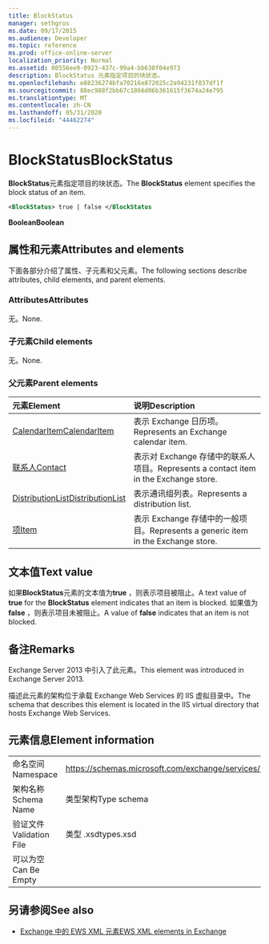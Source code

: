```yaml
---
title: BlockStatus
manager: sethgros
ms.date: 09/17/2015
ms.audience: Developer
ms.topic: reference
ms.prod: office-online-server
localization_priority: Normal
ms.assetid: 08556ee9-0923-437c-99a4-bb630f04e973
description: BlockStatus 元素指定项目的块状态。
ms.openlocfilehash: e88236274bfa70216e872025c2a94231f837df1f
ms.sourcegitcommit: 88ec988f2bb67c1866d06b361615f3674a24e795
ms.translationtype: MT
ms.contentlocale: zh-CN
ms.lasthandoff: 05/31/2020
ms.locfileid: "44462274"
---
```

# <a name="blockstatus"></a><span data-ttu-id="705c2-103">BlockStatus</span><span class="sxs-lookup"><span data-stu-id="705c2-103">BlockStatus</span></span>

<span data-ttu-id="705c2-104">**BlockStatus**元素指定项目的块状态。</span><span class="sxs-lookup"><span data-stu-id="705c2-104">The **BlockStatus** element specifies the block status of an item.</span></span> 
  
```XML
<BlockStatus> true | false </BlockStatus
```

 <span data-ttu-id="705c2-105">**Boolean**</span><span class="sxs-lookup"><span data-stu-id="705c2-105">**Boolean**</span></span>
## <a name="attributes-and-elements"></a><span data-ttu-id="705c2-106">属性和元素</span><span class="sxs-lookup"><span data-stu-id="705c2-106">Attributes and elements</span></span>

<span data-ttu-id="705c2-107">下面各部分介绍了属性、子元素和父元素。</span><span class="sxs-lookup"><span data-stu-id="705c2-107">The following sections describe attributes, child elements, and parent elements.</span></span>
  
### <a name="attributes"></a><span data-ttu-id="705c2-108">Attributes</span><span class="sxs-lookup"><span data-stu-id="705c2-108">Attributes</span></span>

<span data-ttu-id="705c2-109">无。</span><span class="sxs-lookup"><span data-stu-id="705c2-109">None.</span></span>
  
### <a name="child-elements"></a><span data-ttu-id="705c2-110">子元素</span><span class="sxs-lookup"><span data-stu-id="705c2-110">Child elements</span></span>

<span data-ttu-id="705c2-111">无。</span><span class="sxs-lookup"><span data-stu-id="705c2-111">None.</span></span>
  
### <a name="parent-elements"></a><span data-ttu-id="705c2-112">父元素</span><span class="sxs-lookup"><span data-stu-id="705c2-112">Parent elements</span></span>

|<span data-ttu-id="705c2-113">**元素**</span><span class="sxs-lookup"><span data-stu-id="705c2-113">**Element**</span></span>|<span data-ttu-id="705c2-114">**说明**</span><span class="sxs-lookup"><span data-stu-id="705c2-114">**Description**</span></span>|
|:-----|:-----|
|[<span data-ttu-id="705c2-115">CalendarItem</span><span class="sxs-lookup"><span data-stu-id="705c2-115">CalendarItem</span></span>](calendaritem.md) <br/> |<span data-ttu-id="705c2-116">表示 Exchange 日历项。</span><span class="sxs-lookup"><span data-stu-id="705c2-116">Represents an Exchange calendar item.</span></span>  <br/> |
|[<span data-ttu-id="705c2-117">联系人</span><span class="sxs-lookup"><span data-stu-id="705c2-117">Contact</span></span>](contact.md) <br/> |<span data-ttu-id="705c2-118">表示对 Exchange 存储中的联系人项目。</span><span class="sxs-lookup"><span data-stu-id="705c2-118">Represents a contact item in the Exchange store.</span></span>  <br/> |
|[<span data-ttu-id="705c2-119">DistributionList</span><span class="sxs-lookup"><span data-stu-id="705c2-119">DistributionList</span></span>](distributionlist.md) <br/> |<span data-ttu-id="705c2-120">表示通讯组列表。</span><span class="sxs-lookup"><span data-stu-id="705c2-120">Represents a distribution list.</span></span>  <br/> |
|[<span data-ttu-id="705c2-121">项</span><span class="sxs-lookup"><span data-stu-id="705c2-121">Item</span></span>](item.md) <br/> |<span data-ttu-id="705c2-122">表示 Exchange 存储中的一般项目。</span><span class="sxs-lookup"><span data-stu-id="705c2-122">Represents a generic item in the Exchange store.</span></span>  <br/> |
   
## <a name="text-value"></a><span data-ttu-id="705c2-123">文本值</span><span class="sxs-lookup"><span data-stu-id="705c2-123">Text value</span></span>

<span data-ttu-id="705c2-124">如果**BlockStatus**元素的文本值为**true** ，则表示项目被阻止。</span><span class="sxs-lookup"><span data-stu-id="705c2-124">A text value of **true** for the **BlockStatus** element indicates that an item is blocked.</span></span> <span data-ttu-id="705c2-125">如果值为**false** ，则表示项目未被阻止。</span><span class="sxs-lookup"><span data-stu-id="705c2-125">A value of **false** indicates that an item is not blocked.</span></span> 
  
## <a name="remarks"></a><span data-ttu-id="705c2-126">备注</span><span class="sxs-lookup"><span data-stu-id="705c2-126">Remarks</span></span>

<span data-ttu-id="705c2-127">Exchange Server 2013 中引入了此元素。</span><span class="sxs-lookup"><span data-stu-id="705c2-127">This element was introduced in Exchange Server 2013.</span></span>
  
<span data-ttu-id="705c2-128">描述此元素的架构位于承载 Exchange Web Services 的 IIS 虚拟目录中。</span><span class="sxs-lookup"><span data-stu-id="705c2-128">The schema that describes this element is located in the IIS virtual directory that hosts Exchange Web Services.</span></span>
  
## <a name="element-information"></a><span data-ttu-id="705c2-129">元素信息</span><span class="sxs-lookup"><span data-stu-id="705c2-129">Element information</span></span>

|||
|:-----|:-----|
|<span data-ttu-id="705c2-130">命名空间</span><span class="sxs-lookup"><span data-stu-id="705c2-130">Namespace</span></span>  <br/> |https://schemas.microsoft.com/exchange/services/2006/types  <br/> |
|<span data-ttu-id="705c2-131">架构名称</span><span class="sxs-lookup"><span data-stu-id="705c2-131">Schema Name</span></span>  <br/> |<span data-ttu-id="705c2-132">类型架构</span><span class="sxs-lookup"><span data-stu-id="705c2-132">Type schema</span></span>  <br/> |
|<span data-ttu-id="705c2-133">验证文件</span><span class="sxs-lookup"><span data-stu-id="705c2-133">Validation File</span></span>  <br/> |<span data-ttu-id="705c2-134">类型 .xsd</span><span class="sxs-lookup"><span data-stu-id="705c2-134">types.xsd</span></span>  <br/> |
|<span data-ttu-id="705c2-135">可以为空</span><span class="sxs-lookup"><span data-stu-id="705c2-135">Can Be Empty</span></span>  <br/> ||
   
## <a name="see-also"></a><span data-ttu-id="705c2-136">另请参阅</span><span class="sxs-lookup"><span data-stu-id="705c2-136">See also</span></span>



- [<span data-ttu-id="705c2-137">Exchange 中的 EWS XML 元素</span><span class="sxs-lookup"><span data-stu-id="705c2-137">EWS XML elements in Exchange</span></span>](ews-xml-elements-in-exchange.md)


